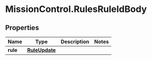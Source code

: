 # MissionControl.RulesRuleIdBody

## Properties
Name | Type | Description | Notes
------------ | ------------- | ------------- | -------------
**rule** | [**RuleUpdate**](RuleUpdate.md) |  | 

